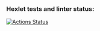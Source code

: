 ### Hexlet tests and linter status:
[![Actions Status](https://github.com/SageUniverse95/frontend-project-44/workflows/hexlet-check/badge.svg)](https://github.com/SageUniverse95/frontend-project-44/actions)